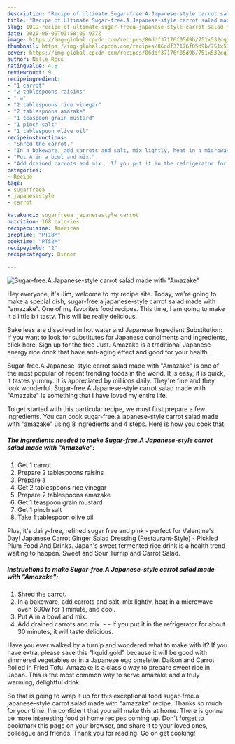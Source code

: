 ```yaml
---
description: "Recipe of Ultimate Sugar-free.A Japanese-style carrot salad made with &amp;#34;Amazake&amp;#34;"
title: "Recipe of Ultimate Sugar-free.A Japanese-style carrot salad made with &amp;#34;Amazake&amp;#34;"
slug: 1019-recipe-of-ultimate-sugar-freea-japanese-style-carrot-salad-made-with-and-34-amazake-and-34
date: 2020-05-09T03:58:09.937Z
image: https://img-global.cpcdn.com/recipes/86ddf37176f05d9b/751x532cq70/sugar-freea-japanese-style-carrot-salad-made-with-amazake-recipe-main-photo.jpg
thumbnail: https://img-global.cpcdn.com/recipes/86ddf37176f05d9b/751x532cq70/sugar-freea-japanese-style-carrot-salad-made-with-amazake-recipe-main-photo.jpg
cover: https://img-global.cpcdn.com/recipes/86ddf37176f05d9b/751x532cq70/sugar-freea-japanese-style-carrot-salad-made-with-amazake-recipe-main-photo.jpg
author: Nelle Ross
ratingvalue: 4.8
reviewcount: 9
recipeingredient:
- "1 carrot"
- "2 tablespoons raisins"
- " a"
- "2 tablespoons rice vinegar"
- "2 tablespoons amazake"
- "1 teaspoon grain mustard"
- "1 pinch salt"
- "1 tablespoon olive oil"
recipeinstructions:
- "Shred the carrot."
- "In a bakeware, add carrots and salt, mix lightly, heat in a microwave oven 600w for 1 minute, and cool."
- "Put A in a bowl and mix."
- "Add drained carrots and mix.  If you put it in the refrigerator for about 30 minutes, it will taste delicious."
categories:
- Recipe
tags:
- sugarfreea
- japanesestyle
- carrot

katakunci: sugarfreea japanesestyle carrot 
nutrition: 168 calories
recipecuisine: American
preptime: "PT18M"
cooktime: "PT52M"
recipeyield: "2"
recipecategory: Dinner

---
```



![Sugar-free.A Japanese-style carrot salad made with &#34;Amazake&#34;](https://img-global.cpcdn.com/recipes/86ddf37176f05d9b/751x532cq70/sugar-freea-japanese-style-carrot-salad-made-with-amazake-recipe-main-photo.jpg)

Hey everyone, it's Jim, welcome to my recipe site. Today, we're going to make a special dish, sugar-free.a japanese-style carrot salad made with &#34;amazake&#34;. One of my favorites food recipes. This time, I am going to make it a little bit tasty. This will be really delicious.

Sake lees are dissolved in hot water and Japanese Ingredient Substitution: If you want to look for substitutes for Japanese condiments and ingredients, click here. Sign up for the free Just. Amazake is a traditional Japanese energy rice drink that have anti-aging effect and good for your health.

Sugar-free.A Japanese-style carrot salad made with &#34;Amazake&#34; is one of the most popular of recent trending foods in the world. It is easy, it is quick, it tastes yummy. It is appreciated by millions daily. They're fine and they look wonderful. Sugar-free.A Japanese-style carrot salad made with &#34;Amazake&#34; is something that I have loved my entire life.


To get started with this particular recipe, we must first prepare a few ingredients. You can cook sugar-free.a japanese-style carrot salad made with &#34;amazake&#34; using 8 ingredients and 4 steps. Here is how you cook that.

<!--inarticleads1-->

##### The ingredients needed to make Sugar-free.A Japanese-style carrot salad made with &#34;Amazake&#34;:

1. Get 1 carrot
1. Prepare 2 tablespoons raisins
1. Prepare  a
1. Get 2 tablespoons rice vinegar
1. Prepare 2 tablespoons amazake
1. Get 1 teaspoon grain mustard
1. Get 1 pinch salt
1. Take 1 tablespoon olive oil


Plus, it&#39;s dairy-free, refined sugar free and pink - perfect for Valentine&#39;s Day! Japanese Carrot Ginger Salad Dressing (Restaurant-Style) - Pickled Plum Food And Drinks. Japan&#39;s sweet fermented rice drink is a health trend waiting to happen. Sweet and Sour Turnip and Carrot Salad. 

<!--inarticleads2-->

##### Instructions to make Sugar-free.A Japanese-style carrot salad made with &#34;Amazake&#34;:

1. Shred the carrot.
1. In a bakeware, add carrots and salt, mix lightly, heat in a microwave oven 600w for 1 minute, and cool.
1. Put A in a bowl and mix.
1. Add drained carrots and mix. -  - If you put it in the refrigerator for about 30 minutes, it will taste delicious.


Have you ever walked by a turnip and wondered what to make with it? If you have extra, please save this &#34;liquid gold&#34; because it will be good with simmered vegetables or in a Japanese egg omelette. Daikon and Carrot Rolled in Fried Tofu. Amazake is a classic way to prepare sweet rice in Japan. This is the most common way to serve amazake and a truly warming, delightful drink. 

So that is going to wrap it up for this exceptional food sugar-free.a japanese-style carrot salad made with &#34;amazake&#34; recipe. Thanks so much for your time. I'm confident that you will make this at home. There is gonna be more interesting food at home recipes coming up. Don't forget to bookmark this page on your browser, and share it to your loved ones, colleague and friends. Thank you for reading. Go on get cooking!
